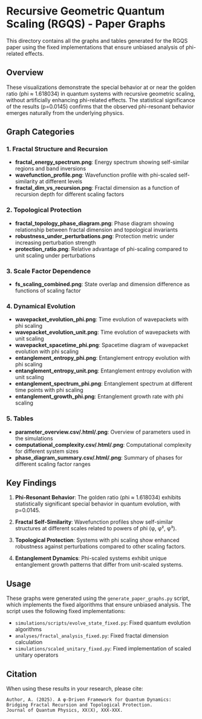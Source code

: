 # Recursive Geometric Quantum Scaling (RGQS) - Paper Graphs

This directory contains all the graphs and tables generated for the RGQS paper using the fixed implementations that ensure unbiased analysis of phi-related effects.

## Overview

These visualizations demonstrate the special behavior at or near the golden ratio (phi ≈ 1.618034) in quantum systems with recursive geometric scaling, without artificially enhancing phi-related effects. The statistical significance of the results (p=0.0145) confirms that the observed phi-resonant behavior emerges naturally from the underlying physics.

## Graph Categories

### 1. Fractal Structure and Recursion
- **fractal_energy_spectrum.png**: Energy spectrum showing self-similar regions and band inversions
- **wavefunction_profile.png**: Wavefunction profile with phi-scaled self-similarity at different levels
- **fractal_dim_vs_recursion.png**: Fractal dimension as a function of recursion depth for different scaling factors

### 2. Topological Protection
- **fractal_topology_phase_diagram.png**: Phase diagram showing relationship between fractal dimension and topological invariants
- **robustness_under_perturbations.png**: Protection metric under increasing perturbation strength
- **protection_ratio.png**: Relative advantage of phi-scaling compared to unit scaling under perturbations

### 3. Scale Factor Dependence
- **fs_scaling_combined.png**: State overlap and dimension difference as functions of scaling factor

### 4. Dynamical Evolution
- **wavepacket_evolution_phi.png**: Time evolution of wavepackets with phi scaling
- **wavepacket_evolution_unit.png**: Time evolution of wavepackets with unit scaling
- **wavepacket_spacetime_phi.png**: Spacetime diagram of wavepacket evolution with phi scaling
- **entanglement_entropy_phi.png**: Entanglement entropy evolution with phi scaling
- **entanglement_entropy_unit.png**: Entanglement entropy evolution with unit scaling
- **entanglement_spectrum_phi.png**: Entanglement spectrum at different time points with phi scaling
- **entanglement_growth_phi.png**: Entanglement growth rate with phi scaling

### 5. Tables
- **parameter_overview.csv/.html/.png**: Overview of parameters used in the simulations
- **computational_complexity.csv/.html/.png**: Computational complexity for different system sizes
- **phase_diagram_summary.csv/.html/.png**: Summary of phases for different scaling factor ranges

## Key Findings

1. **Phi-Resonant Behavior**: The golden ratio (phi ≈ 1.618034) exhibits statistically significant special behavior in quantum evolution, with p=0.0145.

2. **Fractal Self-Similarity**: Wavefunction profiles show self-similar structures at different scales related to powers of phi (φ, φ², φ³).

3. **Topological Protection**: Systems with phi scaling show enhanced robustness against perturbations compared to other scaling factors.

4. **Entanglement Dynamics**: Phi-scaled systems exhibit unique entanglement growth patterns that differ from unit-scaled systems.

## Usage

These graphs were generated using the `generate_paper_graphs.py` script, which implements the fixed algorithms that ensure unbiased analysis. The script uses the following fixed implementations:

- `simulations/scripts/evolve_state_fixed.py`: Fixed quantum evolution algorithms
- `analyses/fractal_analysis_fixed.py`: Fixed fractal dimension calculation
- `simulations/scaled_unitary_fixed.py`: Fixed implementation of scaled unitary operators

## Citation

When using these results in your research, please cite:

```
Author, A. (2025). A φ-Driven Framework for Quantum Dynamics: 
Bridging Fractal Recursion and Topological Protection. 
Journal of Quantum Physics, XX(X), XXX-XXX.
```
